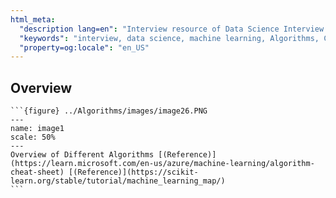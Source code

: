```yaml
---
html_meta:
  "description lang=en": "Interview resource of Data Science Interview focusing on Regression."
  "keywords": "interview, data science, machine learning, Algorithms, Cheat Sheet"
  "property=og:locale": "en_US"
---
```



## Overview

````{div} full-width
```{figure} ../Algorithms/images/image26.PNG
---
name: image1
scale: 50%
---
Overview of Different Algorithms [(Reference)](https://learn.microsoft.com/en-us/azure/machine-learning/algorithm-cheat-sheet) [(Reference)](https://scikit-learn.org/stable/tutorial/machine_learning_map/)
```
````